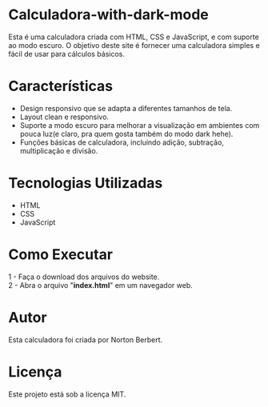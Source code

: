 # Calculadora-with-dark-mode

Esta é uma calculadora criada com HTML, CSS e JavaScript, e com suporte ao modo escuro. O objetivo deste site é fornecer uma calculadora simples e fácil de usar para cálculos básicos.

# Características
<ul>
<li>Design responsivo que se adapta a diferentes tamanhos de tela.</li>
<li>Layout clean e responsivo.</li>
<li>Suporte a modo escuro para melhorar a visualização em ambientes com pouca luz(e claro, pra quem gosta também do modo dark hehe).</li>
<li>Funções básicas de calculadora, incluindo adição, subtração, multiplicação e divisão.</li>
</ul>

# Tecnologias Utilizadas
<ul>
<li>HTML</li>
<li>CSS</li>
<li>JavaScript</li>
</ul>

# Como Executar
1 - Faça o download dos arquivos do website.
<br>
2 - Abra o arquivo "**index.html**" em um navegador web.

# Autor
Esta calculadora foi criada por Norton Berbert.

# Licença
Este projeto está sob a licença MIT.
